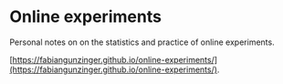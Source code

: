 # Online experiments

Personal notes on on the statistics and practice of online experiments.


[https://fabiangunzinger.github.io/online-experiments/](https://fabiangunzinger.github.io/online-experiments/).

